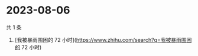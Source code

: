 # 2023-08-06

共 1 条

<!-- BEGIN -->
<!-- 最后更新时间 Sun Aug 06 2023 00:13:19 GMT+0800 (China Standard Time) -->

1. [我被暴雨围困的 72 小时](https://www.zhihu.com/search?q=我被暴雨围困的 72
   小时)

<!-- END -->
